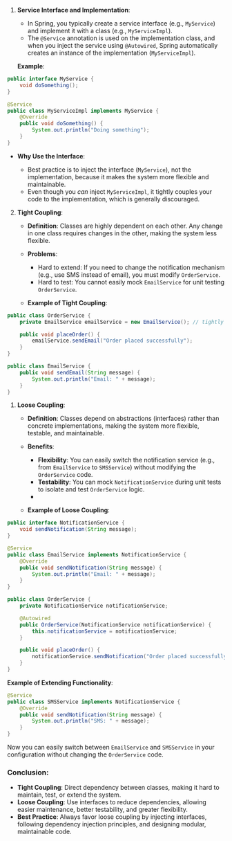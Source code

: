 
1. **Service Interface and Implementation**:
    
    - In Spring, you typically create a service interface (e.g., `MyService`) and implement it with a class (e.g., `MyServiceImpl`).
    - The `@Service` annotation is used on the implementation class, and when you inject the service using `@Autowired`, Spring automatically creates an instance of the implementation (`MyServiceImpl`).
    
    **Example**:
```java
public interface MyService {
    void doSomething();
}

@Service
public class MyServiceImpl implements MyService {
    @Override
    public void doSomething() {
        System.out.println("Doing something");
    }
}
```

- **Why Use the Interface**:

	- Best practice is to inject the interface (`MyService`), not the implementation, because it makes the system more flexible and maintainable.
	- Even though you _can_ inject `MyServiceImpl`, it tightly couples your code to the implementation, which is generally discouraged.
	
2. **Tight Coupling**:
    
    - **Definition**: Classes are highly dependent on each other. Any change in one class requires changes in the other, making the system less flexible.    
    - **Problems**:
        
        - Hard to extend: If you need to change the notification mechanism (e.g., use SMS instead of email), you must modify `OrderService`.
        - Hard to test: You cannot easily mock `EmailService` for unit testing `OrderService`.
        
    - **Example of Tight Coupling**:
```java
public class OrderService {
    private EmailService emailService = new EmailService(); // tightly coupled

    public void placeOrder() {
        emailService.sendEmail("Order placed successfully");
    }
}

public class EmailService {
    public void sendEmail(String message) {
        System.out.println("Email: " + message);
    }
}

```
1. **Loose Coupling**:
    
    - **Definition**: Classes depend on abstractions (interfaces) rather than concrete implementations, making the system more flexible, testable, and maintainable.
    
    - **Benefits**:
        
        - **Flexibility**: You can easily switch the notification service (e.g., from `EmailService` to `SMSService`) without modifying the `OrderService` code.
        - **Testability**: You can mock `NotificationService` during unit tests to isolate and test `OrderService` logic.
        - 
	- **Example of Loose Coupling**:
```java
public interface NotificationService {
    void sendNotification(String message);
}

@Service
public class EmailService implements NotificationService {
    @Override
    public void sendNotification(String message) {
        System.out.println("Email: " + message);
    }
}

public class OrderService {
    private NotificationService notificationService;

    @Autowired
    public OrderService(NotificationService notificationService) {
        this.notificationService = notificationService;
    }

    public void placeOrder() {
        notificationService.sendNotification("Order placed successfully");
    }
}

```

**Example of Extending Functionality**:

```java
@Service
public class SMSService implements NotificationService {
    @Override
    public void sendNotification(String message) {
        System.out.println("SMS: " + message);
    }
}
```

Now you can easily switch between `EmailService` and `SMSService` in your configuration without changing the `OrderService` code.
### Conclusion:

- **Tight Coupling**: Direct dependency between classes, making it hard to maintain, test, or extend the system.
- **Loose Coupling**: Use interfaces to reduce dependencies, allowing easier maintenance, better testability, and greater flexibility.
- **Best Practice**: Always favor loose coupling by injecting interfaces, following dependency injection principles, and designing modular, maintainable code.
